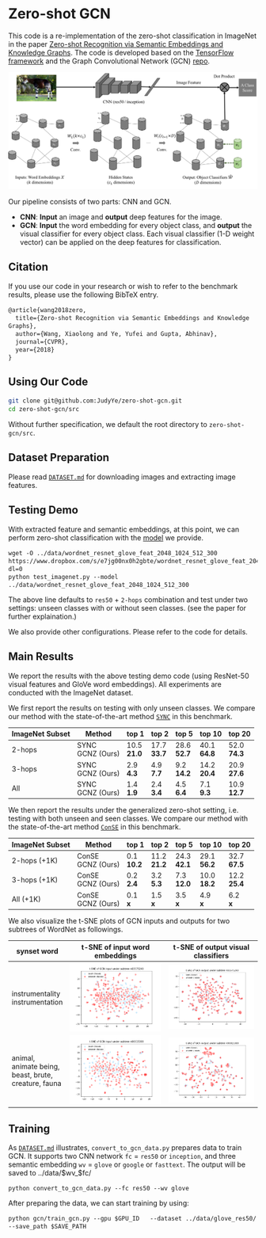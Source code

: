 # Zero-shot GCN

This code is a re-implementation of the zero-shot classification in ImageNet in the paper [Zero-shot Recognition via Semantic Embeddings and Knowledge Graphs](https://arxiv.org/abs/1803.08035). The code is developed based on the [TensorFlow framework](https://www.tensorflow.org/) and the Graph Convolutional Network (GCN) [repo](https://github.com/tkipf/gcn/tree/master/gcn).

   ![](data/docs/git-gcn-teaser.png)

Our pipeline consists of two parts: CNN and GCN.
- **CNN**: **Input** an image and **output** deep features for the image.
- **GCN**: **Input** the word embedding for every object class, and **output** the visual classifier for every object class. Each visual classifier (1-D weight vector) can be applied on the deep features for classification.


<!---
The pipeline is as the figure above depicts. It consists of two network: CNN and the Graph Convolutional Networ (GCN) module. Our GCN model takes word embeddings for each object node as inputs and outputs the visual classifier for each object node. We take CNN as off-the-shelf network (ImageNet-1k pre-trained specifically) to extract image feature and provide its final FC classifiers as ground truths for the GCN outputs during training. After training with the visual classifiers of 1000 seen classes, we can generate the classifiers of all unseen classes. These classifiers can be directly on the extracted image features.
--->

## Citation
If you use our code in your research or wish to refer to the benchmark results, please use the following BibTeX entry.
```
@article{wang2018zero,
  title={Zero-shot Recognition via Semantic Embeddings and Knowledge Graphs},
  author={Wang, Xiaolong and Ye, Yufei and Gupta, Abhinav},
  journal={CVPR},
  year={2018}
}
```

## Using Our Code

```bash
git clone git@github.com:JudyYe/zero-shot-gcn.git
cd zero-shot-gcn/src
```
Without further specification, we default the root directory to `zero-shot-gcn/src`.


## Dataset Preparation
Please read [`DATASET.md`](DATASET.md) for downloading images and extracting image features.

## Testing Demo
With extracted feature and semantic embeddings, at this point, we can perform zero-shot classification with the [model](https://www.dropbox.com/sh/q9mid4wjj5vy0si/AADg8_NobfxkDot3VM7tE8Fua?dl=0) we provide.
```Shell
wget -O ../data/wordnet_resnet_glove_feat_2048_1024_512_300 https://www.dropbox.com/s/e7jg00nx0h2gbte/wordnet_resnet_glove_feat_2048_1024_512_300?dl=0
python test_imagenet.py --model ../data/wordnet_resnet_glove_feat_2048_1024_512_300
```
The above line defaults to `res50` + `2-hops` combination and test under two settings: unseen classes with or without seen classes. (see the paper for further explaination.)

We also provide other configurations. Please refer to the code for details.

## Main Results
We report the results with the above testing demo code (using ResNet-50 visual features and GloVe word embeddings). All experiments are conducted with the ImageNet dataset.

We first report the results on testing with only unseen classes. We compare our method with the state-of-the-art method [`SYNC`](https://arxiv.org/abs/1603.00550) in this benchmark.

ImageNet Subset |Method | top 1 | top 2 |top 5 |top 10| top 20 |
---|---|---|---|---|---|---|
2-hops | SYNC <br/> GCNZ (Ours) | 10.5 <br/> **21.0** |	17.7<br/>**33.7** | 28.6 <br/> **52.7** |	40.1<br/>  **64.8** |	52.0 <br/> **74.3**
3-hops | SYNC <br/>GCNZ (Ours) | 2.9 <br/> **4.3** | 	4.9<br/> **7.7** |9.2 <br/> **14.2**	| 14.2 <br/> **20.4** |	20.9 <br/> **27.6** |
All | SYNC <br/>GCNZ (Ours) | 1.4 <br/> **1.9**	|2.4 <br/> **3.4** |4.5 <br/> **6.4**	|7.1 <br/>  **9.3**	|10.9 <br/> **12.7** |

We then report the results under the generalized zero-shot setting, i.e. testing with both unseen and seen classes. We compare our method with the state-of-the-art method [`ConSE`](https://arxiv.org/abs/1312.5650) in this benchmark.

ImageNet Subset |Method | top 1 | top 2 |top 5 |top 10| top 20 |
---|---|---|---|---|---|---|
2-hops (+1K) | ConSE <br/> GCNZ (Ours) | 0.1 <br/> **10.2** |	11.2<br/> **21.2** | 24.3 <br/> **42.1** |	29.1<br/> **56.2** |	32.7 <br/> **67.5**
3-hops (+1K) | ConSE <br/>GCNZ (Ours) | 0.2 <br/> **2.4** | 	3.2<br/> **5.3** |7.3 <br/> **12.0**	| 10.0 <br/> **18.2** |12.2 <br/> **25.4** |
All (+1K) | ConSE <br/>GCNZ (Ours) | 0.1 <br/> **x**	|1.5 <br/> **x** |3.5 <br/> **x**	|4.9 <br/> **x**	|6.2 <br/> **x** |

We also visualize the t-SNE plots of GCN inputs and outputs for two subtrees of WordNet as followings.

synset word|t-SNE of input word embeddings | t-SNE of output visual classifiers
---|:-------------------------:|:-------------------------:
instrumentality<br/> instrumentation|![](data/docs/train_wv_inst.png)      |  ![](data/docs/train_fc_inst.png)
animal,<br/> animate being,<br/> beast, brute, <br/>creature, fauna | ![](data/docs/train_wv_animal.png) | ![](data/docs/train_fc_animal.png)



## Training
As [`DATASET.md`](DATASET.md) illustrates, `convert_to_gcn_data.py` prepares data to train GCN. It supports two CNN network `fc` = `res50` or `inception`, and three semantic embedding `wv` = `glove` or `google` or `fasttext`.
The output will be saved to ../data/$wv_$fc/
```Shell
python convert_to_gcn_data.py --fc res50 --wv glove
```

After preparing the data, we can start training by using:
```Shell
python gcn/train_gcn.py --gpu $GPU_ID 	--dataset ../data/glove_res50/ --save_path $SAVE_PATH
```
